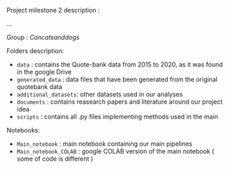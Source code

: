 Project milestone 2 description : 

...

Group : *Concatsanddogs*

Folders description:
*  `data` : contains the Quote-bank data from 2015 to 2020, as it was found in the google Drive
*  `generated_data` : data files that have been generated from the original quotebank data
*  `additional_datasets`: other datasets used in our analyses
*  `documents` : contains reasearch papers and literature around our project idea
*  `scripts` : contains all .py files implementing methods used in the main 


Notebooks:
* `Main_notebook` : main notebook containing our main pipelines
* `Main_notebook_COLAB` : google COLAB version of the main notebook ( some of code is different )

